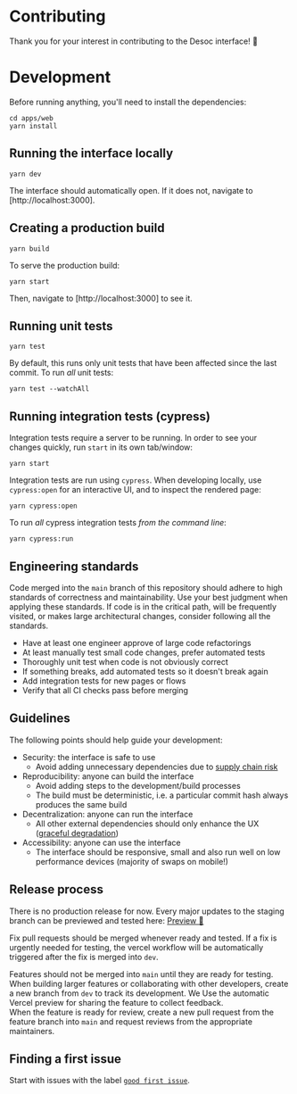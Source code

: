 # Contributing

Thank you for your interest in contributing to the Desoc interface! 🔌

# Development

Before running anything, you'll need to install the dependencies:

```
cd apps/web
yarn install
```

## Running the interface locally

```
yarn dev
```

The interface should automatically open. If it does not, navigate to [http://localhost:3000].

## Creating a production build

```
yarn build
```

To serve the production build:

```
yarn start
```

Then, navigate to [http://localhost:3000] to see it.

## Running unit tests

```
yarn test
```

By default, this runs only unit tests that have been affected since the last commit. To run _all_ unit tests:

```
yarn test --watchAll
```

## Running integration tests (cypress)

Integration tests require a server to be running. In order to see your changes quickly, run `start` in its own tab/window:

```
yarn start
```

Integration tests are run using `cypress`. When developing locally, use `cypress:open` for an interactive UI, and to inspect the rendered page:

```
yarn cypress:open
```

To run _all_ cypress integration tests _from the command line_:

```
yarn cypress:run
```

## Engineering standards

Code merged into the `main` branch of this repository should adhere to high standards of correctness and maintainability.
Use your best judgment when applying these standards. If code is in the critical path, will be frequently visited, or
makes large architectural changes, consider following all the standards.

- Have at least one engineer approve of large code refactorings
- At least manually test small code changes, prefer automated tests
- Thoroughly unit test when code is not obviously correct
- If something breaks, add automated tests so it doesn't break again
- Add integration tests for new pages or flows
- Verify that all CI checks pass before merging

## Guidelines

The following points should help guide your development:

- Security: the interface is safe to use
  - Avoid adding unnecessary dependencies due to [supply chain risk](https://github.com/LavaMoat/lavamoat#further-reading-on-software-supplychain-security)
- Reproducibility: anyone can build the interface
  - Avoid adding steps to the development/build processes
  - The build must be deterministic, i.e. a particular commit hash always produces the same build
- Decentralization: anyone can run the interface
  - All other external dependencies should only enhance the UX ([graceful degradation](https://developer.mozilla.org/en-US/docs/Glossary/Graceful_degradation))
- Accessibility: anyone can use the interface
  - The interface should be responsive, small and also run well on low performance devices (majority of swaps on mobile!)

## Release process

There is no production release for now. Every major updates to the staging branch can be previewed and tested here: [Preview 🚀](https://soulbound-git-dev-de-sci-labs.vercel.app/)

Fix pull requests should be merged whenever ready and tested.
If a fix is urgently needed for testing, the vercel workflow will be automatically triggered
after the fix is merged into `dev`.

Features should not be merged into `main` until they are ready for testing.
When building larger features or collaborating with other developers, create a new branch from `dev` to track its development.
We Use the automatic Vercel preview for sharing the feature to collect feedback.  
When the feature is ready for review, create a new pull request from the feature branch into `main` and request reviews from
the appropriate maintainers.

## Finding a first issue

Start with issues with the label
[`good first issue`](https://github.com/desci-labs/soulbound/labels/good%20first%20issue).
